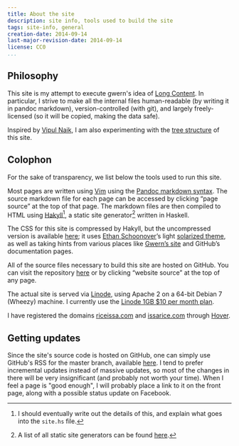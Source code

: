 ```yaml
---
title: About the site
description: site info, tools used to build the site
tags: site-info, general
creation-date: 2014-09-14
last-major-revision-date: 2014-09-14
license: CC0
...
```


## Philosophy

This site is my attempt to execute gwern's idea of [Long Content](http://www.gwern.net/About#long-content).
In particular, I strive to make all the internal files human-readable (by writing it in pandoc markdown), version-controlled (with git), and largely freely-licensed (so it will be copied, making the data safe).

Inspired by [Vipul Naik](http://vipulnaik.com), I am also experimenting with the [tree structure](http://riceissa.com/content-creation-the-organization-and-dissemination-of-knowledge#the-tree-structure-of-a-website) of this site.


## Colophon

For the sake of transparency, we list below the tools used to run this site.

Most pages are written using [Vim](http://www.vim.org/) using the [Pandoc markdown syntax](http://johnmacfarlane.net/pandoc/README.html#pandocs-markdown).
The source markdown file for each page can be accessed by clicking “page source” at the top of that page.
The markdown files are then compiled to HTML using [Hakyll](http://jaspervdj.be/hakyll/)[^hak], a static site generator[^ssglist] written in Haskell.

The CSS for this site is compressed by Hakyll, but the uncompressed version is available [here](https://github.com/riceissa/riceissa.com/blob/master/css/minimal.css); it uses [Ethan Schoonover](http://ethanschoonover.com/)’s light [solarized theme](http://ethanschoonover.com/solarized), as well as taking hints from various places like [Gwern’s site](http://www.gwern.net/About#tools) and GitHub’s documentation pages.

All of the source files necessary to build this site are hosted on GitHub.
You can visit the repository [here](https://github.com/riceissa/riceissa.com) or by clicking “website source” at the top of any page.

The actual site is served via [Linode](https://www.linode.com/), using Apache 2 on a 64-bit Debian 7 (Wheezy) machine.
I currently use the [Linode 1GB \$10 per month plan](https://www.linode.com/pricing).

I have registered the domains [riceissa.com](http://riceissa.com) and [issarice.com](http://issarice.com) through [Hover](https://www.hover.com/).

[^hak]: I should eventually write out the details of this, and explain what goes into the `site.hs` file.

[^ssglist]: A list of all static site generators can be found [here](http://staticsitegenerators.net/).

## Getting updates

Since the site's source code is hosted on GitHub, one can simply use GitHub's RSS for the master branch, available [here](https://github.com/riceissa/riceissa.com/commits/master.atom).
I tend to prefer incremental updates instead of massive updates, so most of the changes in there will be very insignificant (and probably not worth your time).
When I feel a page is "good enough", I will probably place a link to it on the front page, along with a possible status update on Facebook.

